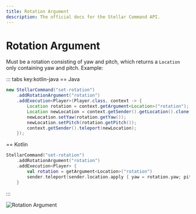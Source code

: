 ```yaml
---
title: Rotation Argument
description: The official docs for the Stellar Command API.
---
```


# Rotation Argument

Must be a rotation consisting of yaw and pitch, which returns a `Location` only containing yaw and pitch. Example:

::: tabs key:kotlin-java
== Java
```Java
new StellarCommand("set-rotation")
    .addRotationArgument("rotation")
    .addExecution<Player>(Player.class, context -> {
        Location rotation = context.getArgument<Location>("rotation");
        Location newLocation = context.getSender().getLocation().clone();
        newLocation.setYaw(rotation.getYaw());
        newLocation.setPitch(rotation.getPitch());
        context.getSender().teleport(newLocation);
    });
```
== Kotlin
```Kotlin
StellarCommand("set-rotation")
    .addRotationArgument("rotation")
    .addExecution<Player> {
        val rotation = getArgument<Location>("rotation")
        sender.teleport(sender.location.apply { yaw = rotation.yaw; pitch = rotation.pitch })
    }
```
:::

![Rotation Argument](https://cdn.lutto.dev/stellar/gifs/math/rotation.gif)